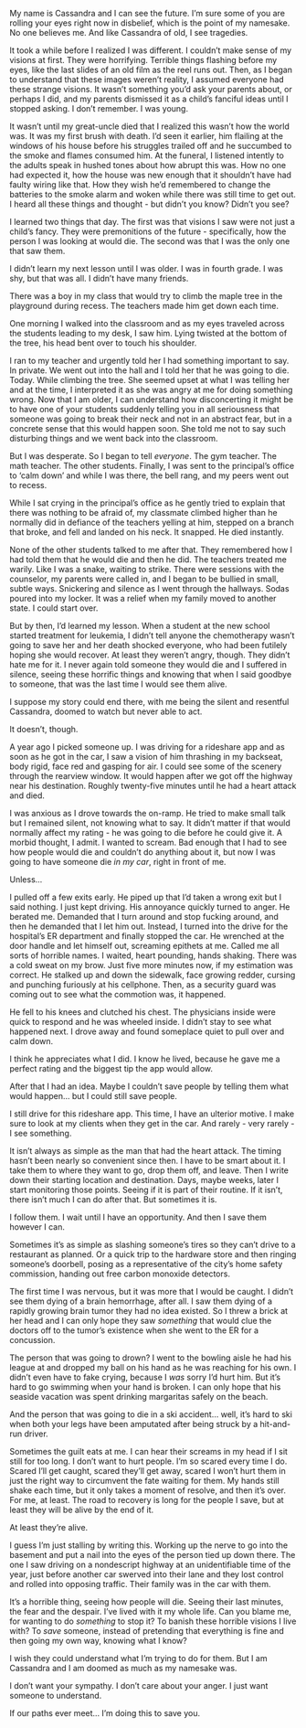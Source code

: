 My name is Cassandra and I can see the future.  I’m sure some of you are rolling your eyes right now in disbelief, which is the point of my namesake.  No one believes me.  And like Cassandra of old, I see tragedies.

It took a while before I realized I was different.  I couldn’t make sense of my visions at first.  They were horrifying.  Terrible things flashing before my eyes, like the last slides of an old film as the reel runs out.  Then, as I began to understand that these images weren’t reality, I assumed everyone had these strange visions.  It wasn’t something you’d ask your parents about, or perhaps I did, and my parents dismissed it as a child’s fanciful ideas until I stopped asking.  I don’t remember.  I was young.  

It wasn’t until my great-uncle died that I realized this wasn’t how the world was.  It was my first brush with death.  I’d seen it earlier, him flailing at the windows of his house before his struggles trailed off and he succumbed to the smoke and flames consumed him.  At the funeral, I listened intently to the adults speak in hushed tones about how abrupt this was.  How no one had expected it, how the house was new enough that it shouldn’t have had faulty wiring like that.  How they wish he’d remembered to change the batteries to the smoke alarm and woken while there was still time to get out.  I heard all these things and thought - but didn’t you know?  Didn’t you see?

I learned two things that day.  The first was that visions I saw were not just a child’s fancy.  They were premonitions of the future - specifically, how the person I was looking at would die.  The second was that I was the only one that saw them.

I didn’t learn my next lesson until I was older.  I was in fourth grade.  I was shy, but that was all.  I didn’t have many friends.  

There was a boy in my class that would try to climb the maple tree in the playground during recess.  The teachers made him get down each time.

One morning I walked into the classroom and as my eyes traveled across the students leading to my desk, I saw him.  Lying twisted at the bottom of the tree, his head bent over to touch his shoulder.

I ran to my teacher and urgently told her I had something important to say.  In private.  We went out into the hall and I told her that he was going to die.  Today.  While climbing the tree.  She seemed upset at what I was telling her and at the time, I interpreted it as she was angry at me for doing something wrong.  Now that I am older, I can understand how disconcerting it might be to have one of your students suddenly telling you in all seriousness that someone was going to break their neck and not in an abstract fear, but in a concrete sense that this would happen soon.  She told me not to say such disturbing things and we went back into the classroom.

But I was desperate.  So I began to tell *everyone*.  The gym teacher.  The math teacher.  The other students.  Finally, I was sent to the principal’s office to ‘calm down’ and while I was there, the bell rang, and my peers went out to recess.

While I sat crying in the principal’s office as he gently tried to explain that there was nothing to be afraid of, my classmate climbed higher than he normally did in defiance of the teachers yelling at him, stepped on a branch that broke, and fell and landed on his neck.  It snapped.  He died instantly.

None of the other students talked to me after that.  They remembered how I had told them that he would die and then he did.  The teachers treated me warily.  Like I was a snake, waiting to strike.  There were sessions with the counselor, my parents were called in, and I began to be bullied in small, subtle ways.  Snickering and silence as I went through the hallways.  Sodas poured into my locker.  It was a relief when my family moved to another state.  I could start over.

But by then, I’d learned my lesson.  When a student at the new school started treatment for leukemia, I didn’t tell anyone the chemotherapy wasn’t going to save her and her death shocked everyone, who had been futilely hoping she would recover.  At least they weren’t angry, though.  They didn’t hate me for it.  I never again told someone they would die and I suffered in silence, seeing these horrific things and knowing that when I said goodbye to someone, that was the last time I would see them alive.

I suppose my story could end there, with me being the silent and resentful Cassandra, doomed to watch but never able to act.

It doesn’t, though.

A year ago I picked someone up.  I was driving for a rideshare app and as soon as he got in the car, I saw a vision of him thrashing in my backseat, body rigid, face red and gasping for air.  I could see some of the scenery through the rearview window.  It would happen after we got off the highway near his destination.  Roughly twenty-five minutes until he had a heart attack and died.

I was anxious as I drove towards the on-ramp.  He tried to make small talk but I remained silent, not knowing what to say.  It didn’t matter if that would normally affect my rating - he was going to die before he could give it.  A morbid thought, I admit.  I wanted to scream.  Bad enough that I had to see how people would die and couldn’t do anything about it, but now I was going to have someone die *in my car*, right in front of me.

Unless…

I pulled off a few exits early.  He piped up that I’d taken a wrong exit but I said nothing.  I just kept driving.  His annoyance quickly turned to anger.  He berated me.  Demanded that I turn around and stop fucking around, and then he demanded that I let him out.  Instead, I turned into the drive for the hospital’s ER department and finally stopped the car.  He wrenched at the door handle and let himself out, screaming epithets at me.  Called me all sorts of horrible names.  I waited, heart pounding, hands shaking.  There was a cold sweat on my brow.  Just five more minutes now, if my estimation was correct.  He stalked up and down the sidewalk, face growing redder, cursing and punching furiously at his cellphone.  Then, as a security guard was coming out to see what the commotion was, it happened.

He fell to his knees and clutched his chest.  The physicians inside were quick to respond and he was wheeled inside.  I didn’t stay to see what happened next.  I drove away and found someplace quiet to pull over and calm down.

I think he appreciates what I did.  I know he lived, because he gave me a perfect rating and the biggest tip the app would allow.

After that I had an idea.  Maybe I couldn’t save people by telling them what would happen… but I could still save people.

I still drive for this rideshare app.  This time, I have an ulterior motive.  I make sure to look at my clients when they get in the car.  And rarely - very rarely - I see something.  

It isn’t always as simple as the man that had the heart attack.  The timing hasn’t been nearly so convenient since then.  I have to be smart about it.  I take them to where they want to go, drop them off, and leave.  Then I write down their starting location and destination.  Days, maybe weeks, later I start monitoring those points.  Seeing if it is part of their routine.  If it isn’t, there isn’t much I can do after that.  But sometimes it is.

I follow them.  I wait until I have an opportunity.  And then I save them however I can.

Sometimes it’s as simple as slashing someone’s tires so they can’t drive to a restaurant as planned.  Or a quick trip to the hardware store and then ringing someone’s doorbell, posing as a representative of the city’s home safety commission, handing out free carbon monoxide detectors.

The first time I was nervous, but it was more that I would be caught.  I didn’t see them dying of a brain hemorrhage, after all.  I saw them dying of a rapidly growing brain tumor they had no idea existed.  So I threw a brick at her head and I can only hope they saw *something* that would clue the doctors off to the tumor’s existence when she went to the ER for a concussion.

The person that was going to drown?  I went to the bowling aisle he had his league at and dropped my ball on his hand as he was reaching for his own.  I didn’t even have to fake crying, because I *was* sorry I’d hurt him.  But it’s hard to go swimming when your hand is broken.  I can only hope that his seaside vacation was spent drinking margaritas safely on the beach.

And the person that was going to die in a ski accident… well, it’s hard to ski when both your legs have been amputated after being struck by a hit-and-run driver.

Sometimes the guilt eats at me.  I can hear their screams in my head if I sit still for too long.  I don’t want to hurt people.  I’m so scared every time I do.  Scared I’ll get caught, scared they’ll get away, scared I won’t hurt them in just the right way to circumvent the fate waiting for them.  My hands still shake each time, but it only takes a moment of resolve, and then it’s over.  For me, at least.  The road to recovery is long for the people I save, but at least they will be alive by the end of it.

At least they’re alive.

I guess I’m just stalling by writing this.  Working up the nerve to go into the basement and put a nail into the eyes of the person tied up down there.  The one I saw driving on a nondescript highway at an unidentifiable time of the year, just before another car swerved into their lane and they lost control and rolled into opposing traffic.  Their family was in the car with them.

It’s a horrible thing, seeing how people will die.  Seeing their last minutes, the fear and the despair.  I’ve lived with it my whole life.  Can you blame me, for wanting to do *something* to stop it?  To banish these horrible visions I live with?  To *save* someone, instead of pretending that everything is fine and then going my own way, knowing what I know?

I wish they could understand what I’m trying to do for them.  But I am Cassandra and I am doomed as much as my namesake was.

I don’t want your sympathy.  I don’t care about your anger.  I just want someone to understand.

If our paths ever meet… I’m doing this to save you.